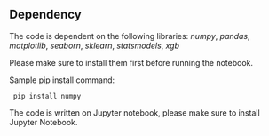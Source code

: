 ## Dependency

The code is dependent on the following libraries:
*numpy*, *pandas*, *matplotlib*, *seaborn*, *sklearn*, *statsmodels*, *xgb*

Please make sure to install them first before running the notebook. 

Sample pip install command:

` pip install numpy`

The code is written on Jupyter notebook, please make sure to install Jupyter Notebook.


